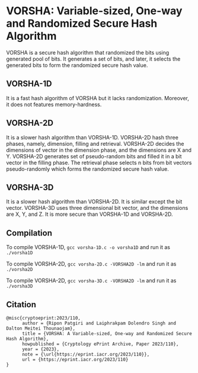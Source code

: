 # VORSHA: Variable-sized, One-way and Randomized Secure Hash Algorithm

VORSHA is a secure hash algorithm that randomized the bits using generated pool of bits. It generates a set of bits, and later, it selects the generated bits to form
the randomized secure hash value.

## VORSHA-1D
It is a fast hash algorithm of VORSHA but it lacks randomization. Moreover, it does not features memory-hardness.

## VORSHA-2D
It is a slower hash algorithm than VORSHA-1D. VORSHA-2D hash three phases, namely, dimension, filling and retrieval. VORSHA-2D decides the dimensions of vector in the dimension phase,
and the dimensions are X and Y. VORSHA-2D generates set of pseudo-random bits and filled it in a bit vector in the filling phase. The retrieval phase selects n bits 
from bit vectors pseudo-randomly which forms the randomized secure hash value.

## VORSHA-3D
It is a slower hash algorithm than VORSHA-2D. It is similar except the bit vector. VORSHA-3D uses three dimensional bit vector, and the dimensions are X, Y, and Z.
It is more secure than VORSHA-1D and VORSHA-2D.

## Compilation

To compile VORSHA-1D, ```gcc vorsha-1D.c -o vorsha1D``` and run it as ```./vorsha1D```

To compile VORSHA-2D, ```gcc vorsha-2D.c -VORSHA2D -lm``` and run it as ```./vorsha2D```

To compile VORSHA-2D, ```gcc vorsha-3D.c -VORSHA2D -lm``` and run it as ```./vorsha3D```


## Citation

```
@misc{cryptoeprint:2023/110,
      author = {Ripon Patgiri and Laiphrakpam Dolendro Singh and Dalton Meitei Thounaojam},
      title = {VORSHA: A Variable-sized, One-way and Randomized Secure Hash Algorithm},
      howpublished = {Cryptology ePrint Archive, Paper 2023/110},
      year = {2023},
      note = {\url{https://eprint.iacr.org/2023/110}},
      url = {https://eprint.iacr.org/2023/110}
}
```


